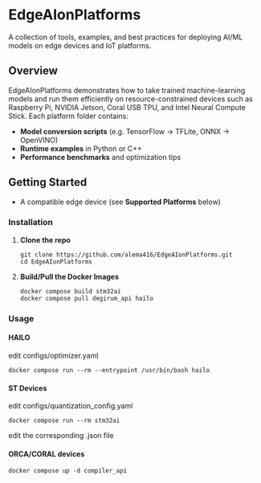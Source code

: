# EdgeAIonPlatforms

A collection of tools, examples, and best practices for deploying AI/ML models on edge devices and IoT platforms.

## Overview

EdgeAIonPlatforms demonstrates how to take trained machine-learning models and run them efficiently on resource-constrained devices such as Raspberry Pi, NVIDIA Jetson, Coral USB TPU, and Intel Neural Compute Stick. Each platform folder contains:

- **Model conversion scripts** (e.g. TensorFlow → TFLite, ONNX → OpenVINO)
- **Runtime examples** in Python or C++
- **Performance benchmarks** and optimization tips

## Getting Started

- A compatible edge device (see **Supported Platforms** below)

### Installation

1. **Clone the repo**  
   ```
   git clone https://github.com/alema416/EdgeAIonPlatforms.git
   cd EdgeAIonPlatforms
   ```

2. **Build/Pull the Docker Images**
   ```
   docker compose build stm32ai
   docker compose pull degirum_api hailo
   ```

### Usage

#### HAILO

edit configs/optimizer.yaml

```
docker compose run --rm --entrypoint /usr/bin/bash hailo
```

#### ST Devices

edit configs/quantization_config.yaml
```
docker compose run --rm stm32ai
```

edit the corresponding .json file
#### ORCA/CORAL devices

```
docker compose up -d compiler_api
```

